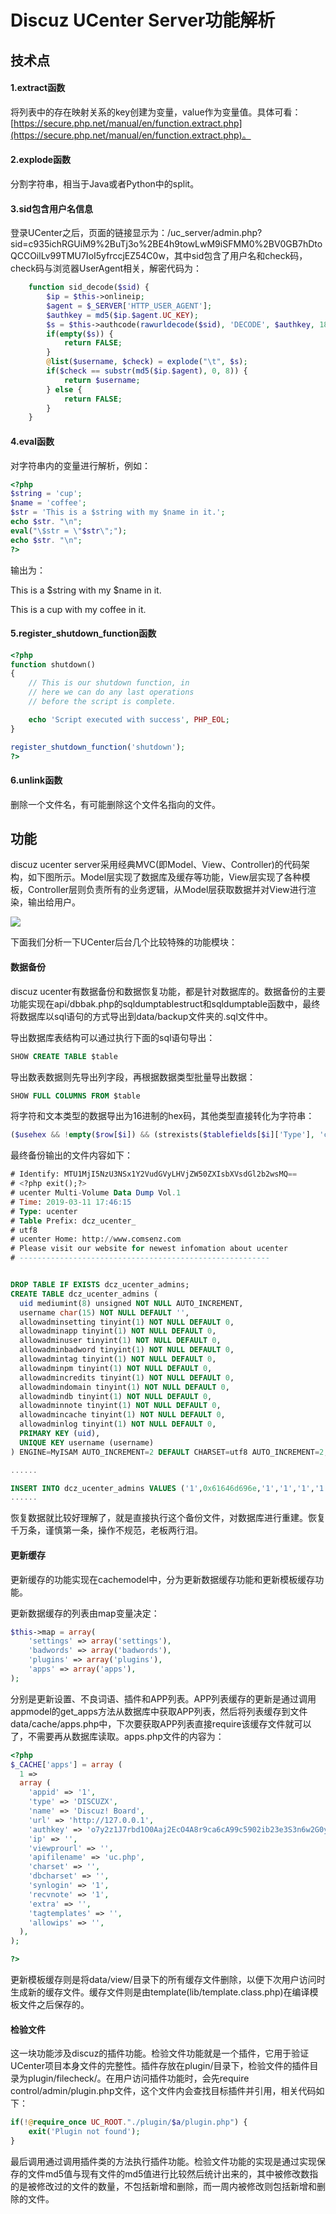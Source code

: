 # Discuz UCenter Server功能解析

## 技术点

#### 1.extract函数

将列表中的存在映射关系的key创建为变量，value作为变量值。具体可看：[https://secure.php.net/manual/en/function.extract.php](https://secure.php.net/manual/en/function.extract.php)。

#### 2.explode函数

分割字符串，相当于Java或者Python中的split。

#### 3.sid包含用户名信息

登录UCenter之后，页面的链接显示为：/uc\_server/admin.php?sid=c935ichRGUiM9%2BuTj3o%2BE4h9towLwM9iSFMM0%2BV0GB7hDtoQCCOilLv99TMU7IoI5yfrccjEZ54C0w，其中sid包含了用户名和check码，check码与浏览器UserAgent相关，解密代码为：

```php
	function sid_decode($sid) {
		$ip = $this->onlineip;
		$agent = $_SERVER['HTTP_USER_AGENT'];
		$authkey = md5($ip.$agent.UC_KEY);
		$s = $this->authcode(rawurldecode($sid), 'DECODE', $authkey, 1800);
		if(empty($s)) {
			return FALSE;
		}
		@list($username, $check) = explode("\t", $s);
		if($check == substr(md5($ip.$agent), 0, 8)) {
			return $username;
		} else {
			return FALSE;
		}
	}
```

#### 4.eval函数

对字符串内的变量进行解析，例如：

```php
<?php
$string = 'cup';
$name = 'coffee';
$str = 'This is a $string with my $name in it.';
echo $str. "\n";
eval("\$str = \"$str\";");
echo $str. "\n";
?>
```

输出为：

This is a $string with my $name in it. 

This is a cup with my coffee in it.

#### 5.register\_shutdown\_function函数

```php
<?php
function shutdown()
{
    // This is our shutdown function, in 
    // here we can do any last operations
    // before the script is complete.

    echo 'Script executed with success', PHP_EOL;
}

register_shutdown_function('shutdown');
?>
```

#### 6.unlink函数

删除一个文件名，有可能删除这个文件名指向的文件。

## 功能

discuz ucenter server采用经典MVC\(即Model、View、Controller\)的代码架构，如下图所示。Model层实现了数据库及缓存等功能，View层实现了各种模板，Controller层则负责所有的业务逻辑，从Model层获取数据并对View进行渲染，输出给用户。

![](.gitbook/assets/image.png)

下面我们分析一下UCenter后台几个比较特殊的功能模块：

#### 数据备份

discuz ucenter有数据备份和数据恢复功能，都是针对数据库的。数据备份的主要功能实现在api/dbbak.php的sqldumptablestruct和sqldumptable函数中，最终将数据库以sql语句的方式导出到data/backup文件夹的.sql文件中。

导出数据库表结构可以通过执行下面的sql语句导出：

```sql
SHOW CREATE TABLE $table
```

导出数表数据则先导出列字段，再根据数据类型批量导出数据：

```sql
SHOW FULL COLUMNS FROM $table
```

将字符和文本类型的数据导出为16进制的hex码，其他类型直接转化为字符串：

```php
($usehex && !empty($row[$i]) && (strexists($tablefields[$i]['Type'], 'char') || strexists($tablefields[$i]['Type'], 'text')) ? '0x'.bin2hex($row[$i]) : '\''.$db->escape_string($row[$i]).'\'')
```

最终备份输出的文件内容如下：

```sql
# Identify: MTU1MjI5NzU3NSx1Y2VudGVyLHVjZW50ZXIsbXVsdGl2b2wsMQ==
# <?php exit();?>
# ucenter Multi-Volume Data Dump Vol.1
# Time: 2019-03-11 17:46:15
# Type: ucenter
# Table Prefix: dcz_ucenter_
# utf8
# ucenter Home: http://www.comsenz.com
# Please visit our website for newest infomation about ucenter
# --------------------------------------------------------


DROP TABLE IF EXISTS dcz_ucenter_admins;
CREATE TABLE dcz_ucenter_admins (
  uid mediumint(8) unsigned NOT NULL AUTO_INCREMENT,
  username char(15) NOT NULL DEFAULT '',
  allowadminsetting tinyint(1) NOT NULL DEFAULT 0,
  allowadminapp tinyint(1) NOT NULL DEFAULT 0,
  allowadminuser tinyint(1) NOT NULL DEFAULT 0,
  allowadminbadword tinyint(1) NOT NULL DEFAULT 0,
  allowadmintag tinyint(1) NOT NULL DEFAULT 0,
  allowadminpm tinyint(1) NOT NULL DEFAULT 0,
  allowadmincredits tinyint(1) NOT NULL DEFAULT 0,
  allowadmindomain tinyint(1) NOT NULL DEFAULT 0,
  allowadmindb tinyint(1) NOT NULL DEFAULT 0,
  allowadminnote tinyint(1) NOT NULL DEFAULT 0,
  allowadmincache tinyint(1) NOT NULL DEFAULT 0,
  allowadminlog tinyint(1) NOT NULL DEFAULT 0,
  PRIMARY KEY (uid),
  UNIQUE KEY username (username)
) ENGINE=MyISAM AUTO_INCREMENT=2 DEFAULT CHARSET=utf8 AUTO_INCREMENT=2;

......

INSERT INTO dcz_ucenter_admins VALUES ('1',0x61646d696e,'1','1','1','1','1','1','1','1','1','1','1','1');
......
```

恢复数据就比较好理解了，就是直接执行这个备份文件，对数据库进行重建。恢复千万条，谨慎第一条，操作不规范，老板两行泪。

#### 更新缓存

更新缓存的功能实现在cachemodel中，分为更新数据缓存功能和更新模板缓存功能。

更新数据缓存的列表由map变量决定：

```php
$this->map = array(
	'settings' => array('settings'),
	'badwords' => array('badwords'),
	'plugins' => array('plugins'),
	'apps' => array('apps'),
);
```

分别是更新设置、不良词语、插件和APP列表。APP列表缓存的更新是通过调用appmodel的get\_apps方法从数据库中获取APP列表，然后将列表缓存到文件data/cache/apps.php中，下次要获取APP列表直接require该缓存文件就可以了，不需要再从数据库读取。apps.php文件的内容为：

```php
<?php
$_CACHE['apps'] = array (
  1 => 
  array (
    'appid' => '1',
    'type' => 'DISCUZX',
    'name' => 'Discuz! Board',
    'url' => 'http://127.0.0.1',
    'authkey' => 'o7y2z1J7rbd1O0Aaj2EcO4A8r9ca6cA99c5902ib23e3S3n6w2G0yfSfl7lcy9Re',
    'ip' => '',
    'viewprourl' => '',
    'apifilename' => 'uc.php',
    'charset' => '',
    'dbcharset' => '',
    'synlogin' => '1',
    'recvnote' => '1',
    'extra' => '',
    'tagtemplates' => '',
    'allowips' => '',
  ),
);

?>
```

更新模板缓存则是将data/view/目录下的所有缓存文件删除，以便下次用户访问时生成新的缓存文件。缓存文件则是由template\(lib/template.class.php\)在编译模板文件之后保存的。

#### 检验文件

这一块功能涉及discuz的插件功能。检验文件功能就是一个插件，它用于验证UCenter项目本身文件的完整性。插件存放在plugin/目录下，检验文件的插件目录为plugin/filecheck/。在用户访问插件功能时，会先require control/admin/plugin.php文件，这个文件内会查找目标插件并引用，相关代码如下：

```php
if(!@require_once UC_ROOT."./plugin/$a/plugin.php") {
	exit('Plugin not found');
}

```

最后调用通过调用插件类的方法执行插件功能。检验文件功能的实现是通过实现保存的文件md5值与现有文件的md5值进行比较然后统计出来的，其中被修改数指的是被修改过的文件的数量，不包括新增和删除，而一周内被修改则包括新增和删除的文件。

